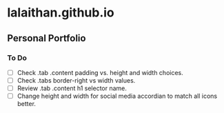 # lalaithan.github.io
## Personal Portfolio

### To Do
* [ ] Check .tab .content padding vs. height and width choices.
* [ ] Check .tabs border-right vs width values.
* [ ] Review .tab .content h1 selector name.
* [ ] Change height and width for social media accordian to match all icons better.
